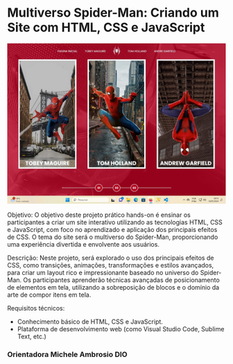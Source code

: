 # Multiverso Spider-Man: Criando um Site com HTML, CSS e JavaScript

![Imagem do Projeto](readme.jpg)

Objetivo: O objetivo deste projeto prático hands-on é ensinar os participantes a criar um site interativo utilizando as tecnologias HTML, CSS e JavaScript, com foco no aprendizado e aplicação dos principais efeitos de CSS. O tema do site será o multiverso do Spider-Man, proporcionando uma experiência divertida e envolvente aos usuários.

Descrição: Neste projeto, será explorado o uso dos principais efeitos de CSS, como transições, animações, transformações e estilos avançados, para criar um layout rico e impressionante baseado no universo do Spider-Man. Os participantes aprenderão técnicas avançadas de posicionamento de elementos em tela, utilizando a sobreposição de blocos e o domínio da arte de compor itens em tela.

Requisitos técnicos:
- Conhecimento básico de HTML, CSS e JavaScript.
- Plataforma de desenvolvimento web (como Visual Studio Code, Sublime Text, etc.)

### Orientadora Michele Ambrosio  DIO

